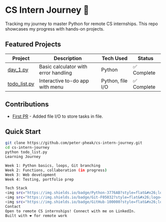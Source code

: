 # CS Intern Journey 🚀

Tracking my journey to master Python for remote CS internships. This repo showcases my progress with hands-on projects.

## Featured Projects

| Project         | Description                              | Tech Used       | Status |
|-----------------|------------------------------------------|-----------------|--------|
| [day_1.py](day_1.py) | Basic calculator with error handling    | Python          | ✅ Complete |
| [todo_list.py](todo_list.py) | Interactive to-do app with menu         | Python, file I/O | ✅ Complete |

## Contributions

- [First PR]([https://github.com/peter-pheak/TodoList-Using-Python-beginner]) - Added file I/O to store tasks in file.
## Quick Start

```bash
git clone https://github.com/peter-pheak/cs-intern-journey.git
cd cs-intern-journey
python todo_list.py
Learning Journey

Week 1: Python basics, loops, Git branching
Week 2: Functions, collaboration (in progress)
Week 3: Web development
Week 4: Testing, portfolio prep

Tech Stack
<img src="https://img.shields.io/badge/Python-3776AB?style=flat&#x26;logo=python&#x26;logoColor=white" alt="Python">
<img src="https://img.shields.io/badge/Git-F05032?style=flat&#x26;logo=git&#x26;logoColor=white" alt="Git">
<img src="https://img.shields.io/badge/GitHub-100000?style=flat&#x26;logo=github&#x26;logoColor=white" alt="GitHub">
Contact
Open to remote CS internships! Connect with me on LinkedIn.
Built with ❤️ for remote work